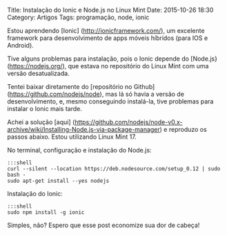 Title: Instalação do Ionic e Node.js no Linux Mint
Date: 2015-10-26 18:30
Category: Artigos
Tags: programação, node, ionic

Estou aprendendo [Ionic] (http://ionicframework.com/), um excelente framework para desenvolvimento de apps móveis híbridos (para IOS e Android).

Tive alguns problemas para instalação, pois o Ionic depende do [Node.js} (https://nodejs.org/), que estava no repositório do Linux Mint com uma versão desatualizada.

Tentei baixar diretamente do [repositório no Github] (https://github.com/nodejs/node), mas lá só havia a versão de desenvolvimento, e, mesmo conseguindo instalá-la, tive problemas para instalar o Ionic mais tarde.

Achei a solução [aqui] (https://github.com/nodejs/node-v0.x-archive/wiki/Installing-Node.js-via-package-manager) e reproduzo os passos abaixo. Estou utilizando Linux Mint 17.

No terminal, configuração e instalação do Node.js:

    :::shell
    curl --silent --location https://deb.nodesource.com/setup_0.12 | sudo bash -
    sudo apt-get install --yes nodejs

Instalação do Ionic:

    :::shell
    sudo npm install -g ionic

Simples, não? Espero que esse post economize sua dor de cabeça!
